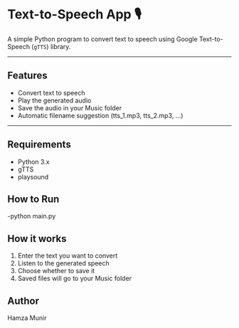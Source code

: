 # Text-to-Speech App 🎙️

A simple Python program to convert text to speech using Google Text-to-Speech (`gTTS`) library.

---

## Features
- Convert text to speech
- Play the generated audio
- Save the audio in your Music folder
- Automatic filename suggestion (tts_1.mp3, tts_2.mp3, ...)

---

## Requirements
- Python 3.x
- gTTS
- playsound

## How to Run
-python main.py

## How it works
1. Enter the text you want to convert
2. Listen to the generated speech
3. Choose whether to save it
4. Saved files will go to your Music folder

## Author
Hamza Munir
